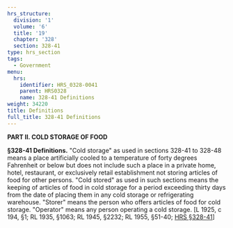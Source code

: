 ```yaml
---
hrs_structure:
  division: '1'
  volume: '6'
  title: '19'
  chapter: '328'
  section: 328-41
type: hrs_section
tags:
  - Government
menu:
  hrs:
    identifier: HRS_0328-0041
    parent: HRS0328
    name: 328-41 Definitions
weight: 34220
title: Definitions
full_title: 328-41 Definitions
---
```

**PART II. COLD STORAGE OF FOOD**

**§328-41 Definitions.** "Cold storage" as used in sections 328-41 to 328-48 means a place artificially cooled to a temperature of forty degrees Fahrenheit or below but does not include such a place in a private home, hotel, restaurant, or exclusively retail establishment not storing articles of food for other persons. "Cold stored" as used in such sections means the keeping of articles of food in cold storage for a period exceeding thirty days from the date of placing them in any cold storage or refrigerating warehouse. "Storer" means the person who offers articles of food for cold storage. "Operator" means any person operating a cold storage. [L 1925, c 194, §1; RL 1935, §1063; RL 1945, §2232; RL 1955, §51-40; [HRS §328-41](/title-19/chapter-328/section-328-41/)]